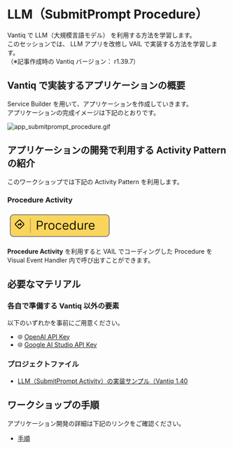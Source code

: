 # LLM（SubmitPrompt Procedure）

Vantiq で LLM（大規模言語モデル） を利用する方法を学習します。  
このセッションでは、 LLM アプリを改修し VAIL で実装する方法を学習します。  
（※記事作成時の Vantiq バージョン： r1.39.7）  

## Vantiq で実装するアプリケーションの概要

Service Builder を用いて、アプリケーションを作成していきます。  
アプリケーションの完成イメージは下記のとおりです。  

![app_submitprompt_procedure.gif](./imgs/app_submitprompt_procedure.gif)




## アプリケーションの開発で利用する Activity Pattern の紹介

このワークショップでは下記の Activity Pattern を利用します。

### Procedure Activity

![activitypattern_procedure.png](./imgs/activitypattern_procedure.png)

**Procedure Activity** を利用すると VAIL でコーディングした Procedure を Visual Event Handler 内で呼び出すことができます。  

## 必要なマテリアル

### 各自で準備する Vantiq 以外の要素

以下のいずれかを事前にご用意ください。

- :globe_with_meridians: [OpenAI API Key](https://platform.openai.com/api-keys)
- :globe_with_meridians: [Google AI Studio API Key](https://aistudio.google.com/app/apikey)

### プロジェクトファイル

- [LLM（SubmitPrompt Activity）の実装サンプル（Vantiq 1.40](./../data/llm_submitprompt-activity_1.40.zip)

## ワークショップの手順

アプリケーション開発の詳細は下記のリンクをご確認ください。  

- [手順](./instruction.md)

